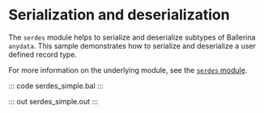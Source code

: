 # Serialization and deserialization

The `serdes` module helps to serialize and deserialize subtypes of Ballerina `anydata`. This sample demonstrates how to serialize and deserialize a user defined record type.

For more information on the underlying module, see the [`serdes` module](https://docs.central.ballerina.io/ballerina/serdes/latest).

::: code serdes_simple.bal :::

::: out serdes_simple.out :::
